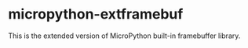 # micropython-extframebuf
<p>This is the extended version of MicroPython built-in framebuffer library.</p>
